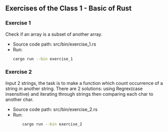 
##  Exercises of the Class 1 - Basic of Rust
### Exercise 1
Check if an array is a subset of another array.
- Source code path: src/bin/exercise_1.rs
- Run: 
    ```sh 
    cargo run --bin exercise_1
    ```

### Exercise 2
Input 2 strings, the task is to make a function which count occurrence of a string in another string.
There are 2 solutions: using Regrex(case insensitive) and iterating through strings then comparing each char to another char.
- Source code path: src/bin/exercise_2.rs
- Run: 
    ```sh
        cargo run --bin exercise_2
    ```
